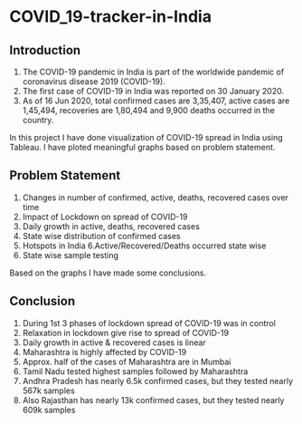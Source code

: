 # COVID_19-tracker-in-India
## Introduction
1. The COVID-19 pandemic in India is part of the worldwide pandemic of coronavirus disease 2019 (COVID-19).
2. The first case of COVID-19 in India was reported on 30 January 2020.
3. As of 16 Jun 2020, total confirmed cases are 3,35,407, active cases are 1,45,494, recoveries are 1,80,494  and 9,900 deaths occurred in the country.

In this project I have done visualization of COVID-19 spread in India using Tableau. I have ploted meaningful graphs based on problem statement.

## Problem Statement
1. Changes in number of confirmed, active, deaths, recovered cases over time 
2. Impact of Lockdown on spread of COVID-19  
3. Daily growth in active, deaths, recovered cases
4. State wise distribution of confirmed cases
5. Hotspots in India
6.Active/Recovered/Deaths occurred state wise
7. State wise sample testing

Based on the graphs I have made some conclusions.

## Conclusion
1. During 1st 3 phases of lockdown spread of COVID-19 was in control
2. Relaxation in lockdown give rise to spread of COVID-19
3. Daily growth in active & recovered cases is linear
4. Maharashtra is highly affected by COVID-19
5. Approx. half of the cases of Maharashtra are in Mumbai
6. Tamil Nadu tested highest samples followed by Maharashtra 
7. Andhra Pradesh has nearly 6.5k confirmed cases, but they tested nearly 567k samples
8. Also Rajasthan has nearly 13k confirmed cases, but they tested nearly 609k samples 
